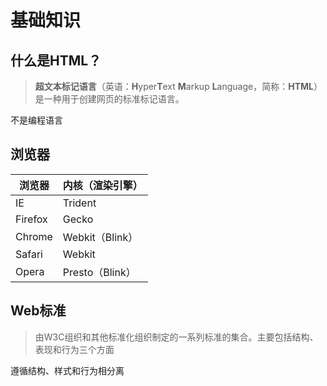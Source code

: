 # 基础知识

## 什么是HTML？

> **超文本标记语言**（英语：**H**yper**T**ext **M**arkup **L**anguage，简称：**HTML**）是一种用于创建网页的标准标记语言。 

不是编程语言

## 浏览器

| 浏览器  | 内核（渲染引擎） |
| ------- | ---------------- |
| IE      | Trident          |
| Firefox | Gecko            |
| Chrome  | Webkit（Blink）  |
| Safari  | Webkit           |
| Opera   | Presto（Blink）  |

## Web标准

> 由W3C组织和其他标准化组织制定的一系列标准的集合。主要包括结构、表现和行为三个方面

遵循结构、样式和行为相分离